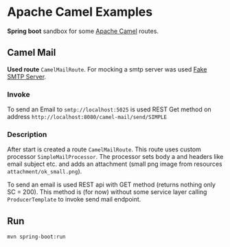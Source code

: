 # Apache Camel Examples
**Spring boot** sandbox for some [Apache Camel](https://camel.apache.org/) routes.

## Camel Mail
**Used route** `CamelMailRoute`.
For mocking a smtp server was used [Fake SMTP Server](https://github.com/gessnerfl/fake-smtp-server).

### Invoke
To send an Email to `smtp://localhost:5025` is used REST Get method on address
`http://localhost:8080/camel-mail/send/SIMPLE`

### Description
After start is created a route `CamelMailRoute`. This route uses custom processor 
`SimpleMailProcessor`. The processor sets body a and headers like email subject etc. and
adds an attachment (small png image from resources `attachment/ok_small.png`).

To send an email is used REST api with GET method (returns nothing only SC = 200). 
This method is (for now) without some service layer calling `ProducerTemplate` to
invoke send mail endpoint.

## Run
`mvn spring-boot:run`
